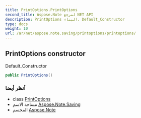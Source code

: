 ```yaml
---
title: PrintOptions.PrintOptions
second_title: Aspose.Note لمرجع NET API
description: PrintOptions البناء. Default_Constructor
type: docs
weight: 10
url: /ar/net/aspose.note.saving/printoptions/printoptions/
---
```

## PrintOptions constructor

Default_Constructor

```csharp
public PrintOptions()
```

### أنظر أيضا

* class [PrintOptions](../)
* مساحة الاسم [Aspose.Note.Saving](../../printoptions/)
* المجسم [Aspose.Note](../../../)


